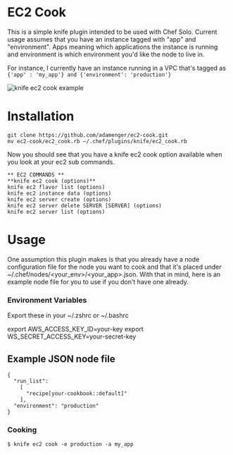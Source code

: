 EC2 Cook
========

This is a simple knife plugin intended to be used with Chef Solo. Current usage assumes that you have an instance tagged with "app" and "environment". 
Apps meaning which applications the instance is running and environment is which environment you'd like the node to live in.

For instance, I currently have an instance running in a VPC that's tagged as `{'app' : 'my_app'} and {'environment': 'production'}`

![knife ec2 cook example](http://i.imgur.com/n4bIG4e.png)


Installation
============
```
git clone https://github.com/adamenger/ec2-cook.git 
mv ec2-cook/ec2_cook.rb ~/.chef/plugins/knife/ec2_cook.rb
```

Now you should see that you have a knife ec2 cook option available when you look at your ec2 sub commands.

```
** EC2 COMMANDS **
**knife ec2 cook (options)**
knife ec2 flavor list (options)
knife ec2 instance data (options)
knife ec2 server create (options)
knife ec2 server delete SERVER [SERVER] (options)
knife ec2 server list (options)
```


Usage
====

One assumption this plugin makes is that you already have a node configuration file for the node you want to cook and that it's placed under ~/.chef/nodes/<your_env>/<your_app>.json. With that in mind, here is an example node file for you to use if you don't have one already.

### Environment Variables

Export these in your ~/.zshrc or ~/.bashrc

export AWS_ACCESS_KEY_ID=your-key
export WS_SECRET_ACCESS_KEY=your-secret-key


## Example JSON node file
```
{
  "run_list":
    [
      "recipe[your-cookbook::default]"
    ],
  "environment": "production"
}
```


### Cooking
```
$ knife ec2 cook -e production -a my_app
```
